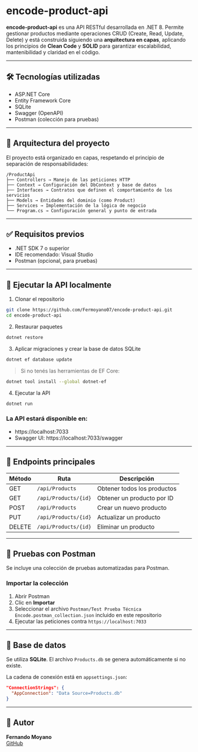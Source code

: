 # encode-product-api

**encode-product-api** es una API RESTful desarrollada en .NET 8. Permite gestionar productos mediante operaciones CRUD (Create, Read, Update, Delete) y está construida siguiendo una **arquitectura en capas**, aplicando los principios de **Clean Code** y **SOLID** para garantizar escalabilidad, mantenibilidad y claridad en el código.

---

## 🛠️ Tecnologías utilizadas

- ASP.NET Core
- Entity Framework Core
- SQLite
- Swagger (OpenAPI)
- Postman (colección para pruebas)

---

## 📐 Arquitectura del proyecto

El proyecto está organizado en capas, respetando el principio de separación de responsabilidades:
```
/ProductApi 
├── Controllers → Manejo de las peticiones HTTP
├── Context → Configuración del DbContext y base de datos
├── Interfaces → Contratos que definen el comportamiento de los servicios
├── Models → Entidades del dominio (como Product)
├── Services → Implementación de la lógica de negocio
└── Program.cs → Configuración general y punto de entrada
``` 

---

## ✅ Requisitos previos

- .NET SDK 7 o superior
- IDE recomendado: Visual Studio
- Postman (opcional, para pruebas)

---

## 🚀 Ejecutar la API localmente

1. Clonar el repositorio

```bash
git clone https://github.com/Fermoyano07/encode-product-api.git
cd encode-product-api
```

2. Restaurar paquetes

```bash
dotnet restore
```

3. Aplicar migraciones y crear la base de datos SQLite

```bash
dotnet ef database update
```

> Si no tenés las herramientas de EF Core:
```bash
dotnet tool install --global dotnet-ef
```

4. Ejecutar la API

```bash
dotnet run
```

### La API estará disponible en:
- https://localhost:7033  
- Swagger UI: https://localhost:7033/swagger

---

## 📌 Endpoints principales

| Método | Ruta                     | Descripción              |
|--------|--------------------------|--------------------------|
| GET    | `/api/Products`         | Obtener todos los productos |
| GET    | `/api/Products/{id}`    | Obtener un producto por ID |
| POST   | `/api/Products`         | Crear un nuevo producto     |
| PUT    | `/api/Products/{id}`    | Actualizar un producto      |
| DELETE | `/api/Products/{id}`    | Eliminar un producto        |

---

## 🧪 Pruebas con Postman

Se incluye una colección de pruebas automatizadas para Postman.

### Importar la colección

1. Abrir Postman  
2. Clic en **Importar**  
3. Seleccionar el archivo `Postman/Test Prueba Técnica Encode.postman_collection.json` incluido en este repositorio  
4. Ejecutar las peticiones contra `https://localhost:7033`

---

## 💾 Base de datos

Se utiliza **SQLite**. El archivo `Products.db` se genera automáticamente si no existe.

La cadena de conexión está en `appsettings.json`:

```json
"ConnectionStrings": {
  "AppConnection": "Data Source=Products.db"
}
```

---

## 👤 Autor

**Fernando Moyano**  
[GitHub](https://github.com/Fermoyano07)
